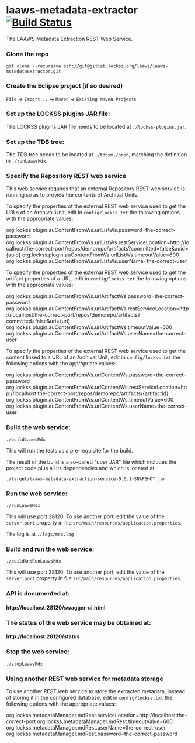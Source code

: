 <!--

Copyright (c) 2000-2017 Board of Trustees of Leland Stanford Jr. University,
all rights reserved.

Redistribution and use in source and binary forms, with or without modification,
are permitted provided that the following conditions are met:

1. Redistributions of source code must retain the above copyright notice, this
list of conditions and the following disclaimer.

2. Redistributions in binary form must reproduce the above copyright notice,
this list of conditions and the following disclaimer in the documentation and/or
other materials provided with the distribution.

3. Neither the name of the copyright holder nor the names of its contributors
may be used to endorse or promote products derived from this software without
specific prior written permission.

THIS SOFTWARE IS PROVIDED BY THE COPYRIGHT HOLDERS AND CONTRIBUTORS "AS IS" AND
ANY EXPRESS OR IMPLIED WARRANTIES, INCLUDING, BUT NOT LIMITED TO, THE IMPLIED
WARRANTIES OF MERCHANTABILITY AND FITNESS FOR A PARTICULAR PURPOSE ARE
DISCLAIMED. IN NO EVENT SHALL THE COPYRIGHT HOLDER OR CONTRIBUTORS BE LIABLE FOR
ANY DIRECT, INDIRECT, INCIDENTAL, SPECIAL, EXEMPLARY, OR CONSEQUENTIAL DAMAGES
(INCLUDING, BUT NOT LIMITED TO, PROCUREMENT OF SUBSTITUTE GOODS OR SERVICES;
LOSS OF USE, DATA, OR PROFITS; OR BUSINESS INTERRUPTION) HOWEVER CAUSED AND ON
ANY THEORY OF LIABILITY, WHETHER IN CONTRACT, STRICT LIABILITY, OR TORT
(INCLUDING NEGLIGENCE OR OTHERWISE) ARISING IN ANY WAY OUT OF THE USE OF THIS
SOFTWARE, EVEN IF ADVISED OF THE POSSIBILITY OF SUCH DAMAGE.

--> 
# laaws-metadata-extractor [![Build Status](https://travis-ci.org/lockss/laaws-metadata-extractor.svg?branch=master)](https://travis-ci.org/lockss/laaws-metadata-extractor)
The LAAWS Metadata Extraction REST Web Service.

### Clone the repo
`git clone --recursive ssh://git@gitlab.lockss.org/laaws/laaws-metadataextractor.git`

### Create the Eclipse project (if so desired)
`File` -> `Import...` -> `Maven` -> `Existing Maven Projects`

### Set up the LOCKSS plugins JAR file:
The LOCKSS plugins JAR file needs to be located at `./lockss-plugins.jar`.

### Set up the TDB tree:
The TDB tree needs to be located at `./tdbxml/prod`, matching the definition
in `./runLaawsMdx`.

### Specify the Repository REST web service
This web service requires that an external Repository REST web service is
running so as to provide the contents of Archival Units.

To specify the properties of the external REST web service used to get the URLs
of an Archival Unit, edit in `config/lockss.txt` the following options with
the appropriate values:

org.lockss.plugin.auContentFromWs.urlListWs.password=the-correct-password
org.lockss.plugin.auContentFromWs.urlListWs.restServiceLocation=http://localhost:the-correct-port/repos/demorepo/artifacts?committed=false&auid={auid}
org.lockss.plugin.auContentFromWs.urlListWs.timeoutValue=600
org.lockss.plugin.auContentFromWs.urlListWs.userName=the-correct-user

To specify the properties of the external REST web service used to get the
artifact properties of a URL, edit in `config/lockss.txt` the following
options with the appropriate values:

org.lockss.plugin.auContentFromWs.urlArtifactWs.password=the-correct-password
org.lockss.plugin.auContentFromWs.urlArtifactWs.restServiceLocation=http://localhost:the-correct-port/repos/demorepo/artifacts?committed=false&uri={uri}
org.lockss.plugin.auContentFromWs.urlArtifactWs.timeoutValue=600
org.lockss.plugin.auContentFromWs.urlArtifactWs.userName=the-correct-user

To specify the properties of the external REST web service used to get the
content linked to a URL of an Archival Unit, edit in `config/lockss.txt` the
following options with the appropriate values:

org.lockss.plugin.auContentFromWs.urlContentWs.password=the-correct-password
org.lockss.plugin.auContentFromWs.urlContentWs.restServiceLocation=http://localhost:the-correct-port/repos/demorepo/artifacts/{artifactid}
org.lockss.plugin.auContentFromWs.urlContentWs.timeoutValue=600
org.lockss.plugin.auContentFromWs.urlContentWs.userName=the-correct-user

### Build the web service:
`./buildLaawsMdx`

This will run the tests as a pre-requisite for the build.

The result of the build is a so-called "uber JAR" file which includes the
project code plus all its dependencies and which is located at

`./target/laaws-metadata-extraction-service-0.0.1-SNAPSHOT.jar`

### Run the web service:
`./runLaawsMdx`

This will use port 28120. To use another port, edit the value of the
`server.port` property in file
`src/main/resources/application.properties`.

The log is at `./logs/mdx.log`

### Build and run the web service:
`./buildAndRunLaawsMdx`

This will use port 28120. To use another port, edit the value of the
`server.port` property in file
`src/main/resources/application.properties`.

### API is documented at:
#### http://localhost:28120/swagger-ui.html

### The status of the web service may be obtained at:
#### http://localhost:28120/status

### Stop the web service:
`./stopLaawsMdx`

### Using another REST web service for metadata storage
To use another REST web service to store the extracted metadata, instead of
storing it in the configured database, edit in `config/lockss.txt` the
following options with the appropriate values:

org.lockss.metadataManager.mdRest.serviceLocation=http://localhost:the-correct-port
org.lockss.metadataManager.mdRest.timeoutValue=600
org.lockss.metadataManager.mdRest.userName=the-correct-user
org.lockss.metadataManager.mdRest.password=the-correct-password
